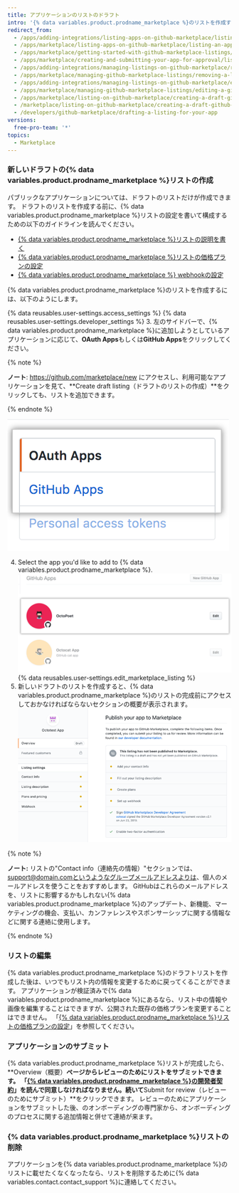 ```yaml
---
title: アプリケーションのリストのドラフト
intro: '{% data variables.product.prodname_marketplace %}のリストを作成すると、GitHubは承認のためにアプリケーションがサブミットされるまで、そのリストをドラフトモードで保存します。 このリストは、顧客に対してアプリケーションがどのように使えるのかを示します。'
redirect_from:
  - /apps/adding-integrations/listing-apps-on-github-marketplace/listing-an-app-on-github-marketplace/
  - /apps/marketplace/listing-apps-on-github-marketplace/listing-an-app-on-github-marketplace/
  - /apps/marketplace/getting-started-with-github-marketplace-listings/listing-an-app-on-github-marketplace/
  - /apps/marketplace/creating-and-submitting-your-app-for-approval/listing-an-app-on-github-marketplace/
  - /apps/adding-integrations/managing-listings-on-github-marketplace/removing-a-listing-from-github-marketplace/
  - /apps/marketplace/managing-github-marketplace-listings/removing-a-listing-from-github-marketplace/
  - /apps/adding-integrations/managing-listings-on-github-marketplace/editing-a-github-marketplace-listing/
  - /apps/marketplace/managing-github-marketplace-listings/editing-a-github-marketplace-listing/
  - /apps/marketplace/listing-on-github-marketplace/creating-a-draft-github-marketplace-listing/
  - /marketplace/listing-on-github-marketplace/creating-a-draft-github-marketplace-listing
  - /developers/github-marketplace/drafting-a-listing-for-your-app
versions:
  free-pro-team: '*'
topics:
  - Marketplace
---
```


### 新しいドラフトの{% data variables.product.prodname_marketplace %}リストの作成

パブリックなアプリケーションについては、ドラフトのリストだけが作成できます。 ドラフトのリストを作成する前に、{% data variables.product.prodname_marketplace %}リストの設定を書いて構成するための以下のガイドラインを読んでください。

* [{% data variables.product.prodname_marketplace %}リストの説明を書く](/marketplace/listing-on-github-marketplace/writing-github-marketplace-listing-descriptions/)
* [{% data variables.product.prodname_marketplace %}リストの価格プランの設定](/marketplace/listing-on-github-marketplace/setting-a-github-marketplace-listing-s-pricing-plan/)
* [{% data variables.product.prodname_marketplace %} webhookの設定](/marketplace/listing-on-github-marketplace/configuring-the-github-marketplace-webhook/)

{% data variables.product.prodname_marketplace %}のリストを作成するには、以下のようにします。

{% data reusables.user-settings.access_settings %}
{% data reusables.user-settings.developer_settings %}
3. 左のサイドバーで、{% data variables.product.prodname_marketplace %}に追加しようとしているアプリケーションに応じて、**OAuth Apps**もしくは**GitHub Apps**をクリックしてください。

  {% note %}

  **ノート**: https://github.com/marketplace/new にアクセスし、利用可能なアプリケーションを見て、**Create draft listing（ドラフトのリストの作成）**をクリックしても、リストを追加できます。

  {% endnote %}

  ![アプリケーションの種類の選択](/assets/images/settings/apps_choose_app.png)

4. Select the app you'd like to add to {% data variables.product.prodname_marketplace %}. ![{% data variables.product.prodname_marketplace %}リストのアプリケーションの選択](/assets/images/github-apps/github_apps_select-app.png)
{% data reusables.user-settings.edit_marketplace_listing %}
5. 新しいドラフトのリストを作成すると、{% data variables.product.prodname_marketplace %}のリストの完成前にアクセスしておかなければならないセクションの概要が表示されます。 ![GitHub Marketplaceのリスト](/assets/images/marketplace/marketplace_listing_overview.png)


{% note %}

**ノート:** リストの"Contact info（連絡先の情報）"セクションでは、support@domain.comというようなグループメールアドレスよりは、個人のメールアドレスを使うことをおすすめします。 GitHubはこれらのメールアドレスを、リストに影響するかもしれない{% data variables.product.prodname_marketplace %}のアップデート、新機能、マーケティングの機会、支払い、カンファレンスやスポンサーシップに関する情報などに関する連絡に使用します。

{% endnote %}

### リストの編集

{% data variables.product.prodname_marketplace %}のドラフトリストを作成した後は、いつでもリスト内の情報を変更するために戻ってくることができます。 アプリケーションが検証済みで{% data variables.product.prodname_marketplace %}にあるなら、リスト中の情報や画像を編集することはできますが、公開された既存の価格プランを変更することはできません。 「[{% data variables.product.prodname_marketplace %}リストの価格プランの設定](/marketplace/listing-on-github-marketplace/setting-a-github-marketplace-listing-s-pricing-plan/)」を参照してください。

### アプリケーションのサブミット

{% data variables.product.prodname_marketplace %}リストが完成したら、**Overview（概要）**ページからレビューのためにリストをサブミットできます。 「[{% data variables.product.prodname_marketplace %}の開発者契約](/articles/github-marketplace-developer-agreement/)」を読んで同意しなければなりません。続いて**Submit for review（レビューのためにサブミット）**をクリックできます。 レビューのためにアプリケーションをサブミットした後、のオンボーディングの専門家から、オンボーディングのプロセスに関する追加情報と併せて連絡が来ます。

### {% data variables.product.prodname_marketplace %}リストの削除

アプリケーションを{% data variables.product.prodname_marketplace %}のリストに載せたくなくなったなら、リストを削除するために{% data variables.contact.contact_support %}に連絡してください。
